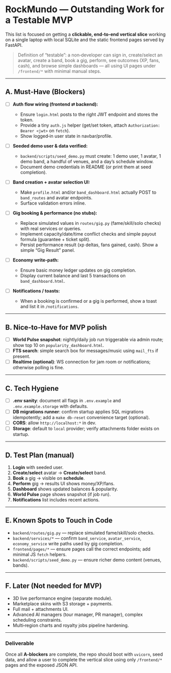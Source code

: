 # RockMundo — Outstanding Work for a Testable MVP

This list is focused on getting a **clickable, end‑to‑end vertical slice** working on a single laptop with local SQLite and the static frontend pages served by FastAPI.

> Definition of “testable”: a non‑developer can sign in, create/select an avatar, create a band, book a gig, perform, see outcomes (XP, fans, cash), and browse simple dashboards — all using UI pages under `/frontend/*` with minimal manual steps.

---

## A. Must‑Have (Blockers)

- [ ] **Auth flow wiring (frontend ⇄ backend):**  
  - Ensure `login.html` posts to the right JWT endpoint and stores the token.  
  - Provide a tiny `auth.js` helper (get/set token, attach `Authorization: Bearer <jwt>` on `fetch`).  
  - Show logged‑in user state in navbar/profile.

- [ ] **Seeded demo user & data verified:**  
  - `backend/scripts/seed_demo.py` must create: 1 demo user, 1 avatar, 1 demo band, a handful of venues, and a day’s schedule window.  
  - Document demo credentials in README (or print them at seed completion).

- [ ] **Band creation + avatar selection UI:**  
  - Make `profile.html` and/or `band_dashboard.html` actually POST to `band_routes` and avatar endpoints.  
  - Surface validation errors inline.

- [ ] **Gig booking & performance (no stubs):**  
  - Replace simulated values in `routes/gig.py` (fame/skill/solo checks) with real services or queries.  
  - Implement capacity/date/time conflict checks and simple payout formula (guarantee + ticket split).  
  - Persist performance result (xp deltas, fans gained, cash). Show a simple “Gig Result” panel.

- [ ] **Economy write‑path:**  
  - Ensure basic money ledger updates on gig completion.  
  - Display current balance and last 5 transactions on `band_dashboard.html`.

- [ ] **Notifications / toasts:**  
  - When a booking is confirmed or a gig is performed, show a toast and list it in `/notifications`.

---

## B. Nice‑to‑Have for MVP polish

- [ ] **World Pulse snapshot**: nightly/daily job run triggerable via admin route; show top 10 on `popularity_dashboard.html`.
- [ ] **FTS search**: simple search box for messages/music using `mail_fts` if present.
- [ ] **Realtime (optional)**: WS connection for jam room or notifications; otherwise polling is fine.

---

## C. Tech Hygiene

- [ ] **.env sanity**: document all flags in `.env.example` and `.env.example.storage` with defaults.  
- [ ] **DB migrations runner**: confirm startup applies SQL migrations idempotently; add a `make db-reset` convenience target (optional).  
- [ ] **CORS**: allow `http://localhost:*` in dev.  
- [ ] **Storage**: default to `local` provider; verify attachments folder exists on startup.

---

## D. Test Plan (manual)

1. **Login** with seeded user.  
2. **Create/select** avatar → **Create/select** band.  
3. **Book** a gig → visible on **schedule**.  
4. **Perform** gig → results UI shows money/XP/fans.  
5. **Dashboard** shows updated balances & popularity.  
6. **World Pulse** page shows snapshot (if job run).  
7. **Notifications** list includes recent actions.

---

## E. Known Spots to Touch in Code

- `backend/routes/gig.py` — replace simulated fame/skill/solo checks.  
- `backend/services/*` — confirm `band_service`, `avatar_service`, `economy_service` write paths used by gig completion.  
- `frontend/pages/*` — ensure pages call the correct endpoints; add minimal JS `fetch` helpers.  
- `backend/scripts/seed_demo.py` — ensure richer demo content (venues, bands).

---

## F. Later (Not needed for MVP)

- 3D live performance engine (separate module).  
- Marketplace skins with S3 storage + payments.  
- Full mail + attachments UI.  
- Advanced AI managers (tour manager, PR manager), complex scheduling constraints.  
- Multi‑region charts and royalty jobs pipeline hardening.

---

### Deliverable

Once all **A‑blockers** are complete, the repo should boot with `uvicorn`, seed data, and allow a user to complete the vertical slice using only `/frontend/*` pages and the exposed JSON API.
